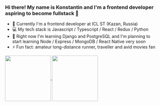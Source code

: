 ### Hi there! My name is Konstantin and I'm a frontend developer aspiring to become fullstack 👋

- :briefcase: Currently I'm a frontend developer at ICL ST (Kazan, Russia)
- :computer: My tech stack is Javascript / Typescript / React / Redux / Python
- 🔭 Right now I'm learning Django and PostgreSQL and I'm planning to start learning Node / Express / MongoDB / React Native very soon
- ⚡ Fun fact: amateur long-distance runner, traveller and avid movies fan

<!--
**konstantinkrumin/konstantinkrumin** is a ✨ _special_ ✨ repository because its `README.md` (this file) appears on your GitHub profile.

Here are some ideas to get you started:

- 🔭 I’m currently working on ...
- 🌱 I’m currently learning ...
- 👯 I’m looking to collaborate on ...
- 🤔 I’m looking for help with ...
- 💬 Ask me about ...
- 📫 How to reach me: ...
- 😄 Pronouns: ...
- ⚡ Fun fact: ...
-->

<a href="https://github.com/anuraghazra/github-readme-stats">
  <img align="center" height="150" src="https://github-readme-stats.vercel.app/api?username=konstantinkrumin" />
</a>
<a href="https://github.com/anuraghazra/github-readme-stats">
  <img align="center" height="150" src="https://github-readme-stats.vercel.app/api/top-langs/?username=konstantinkrumin&layout=compact" />
</a>

